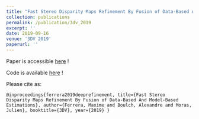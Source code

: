 ```yaml
---
title: "Fast Stereo Disparity Maps Refinement By Fusion of Data-Based And Model-Based Estimations"
collection: publications
permalink: /publication/3dv_2019
excerpt: ''
date: 2019-09-16
venue: '3DV 2019'
paperurl: ''
---
```


Paper is accessible [here](https://hal.archives-ouvertes.fr/hal-02326896) !

Code is available [here](https://github.com/ferreram/FD-Fusion) !

Please cite as:

<code>@inproceedings{ferrera2019deeprefinement,
  title={Fast Stereo Disparity Maps Refinement By Fusion of Data-Based And Model-Based Estimations},
  author={Ferrera, Maxime and Boulch, Alexandre and Moras, Julien},
  booktitle={3DV},
  year={2019}
}
